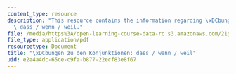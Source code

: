 ```yaml
---
content_type: resource
description: "This resource contains the information regarding \xDCbungen zu den konjunktionen:\
  \ dass / wenn / weil."
file: /media/https%3A/open-learning-course-data-rc.s3.amazonaws.com/21g-401-german-i-fall-2008/e2a4a4dc65cec9fab87722ecf83e8f67_MIT21G_401F08_konjun.pdf
file_type: application/pdf
resourcetype: Document
title: "\xDCbungen zu den Konjunktionen: dass / wenn / weil"
uid: e2a4a4dc-65ce-c9fa-b877-22ecf83e8f67
---
```

